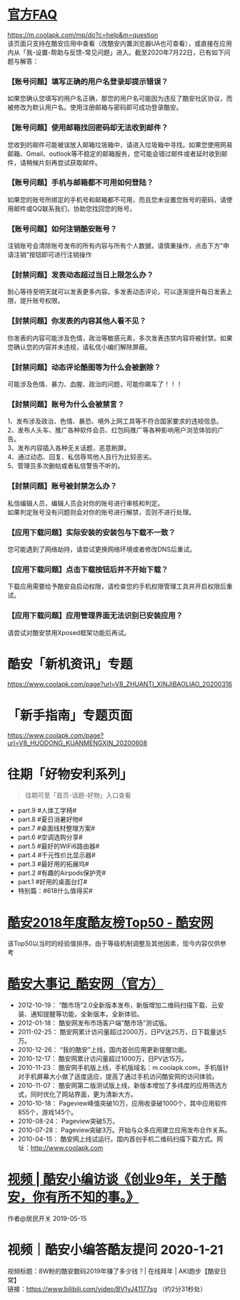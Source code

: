 # [官方FAQ](https://m.coolapk.com/mp/do?c=help&m=question)
https://m.coolapk.com/mp/do?c=help&m=question  
该页面只支持在酷安应用中查看（改酷安内置浏览器UA也可查看），或直接在应用内从「我-设置-帮助与反馈-常见问题」进入。截至2020年7月22日，已有如下问题与解答：
### 【账号问题】填写正确的用户名登录却提示错误？
如果您确认您填写的用户名正确，那您的用户名可能因为违反了酷安社区协议，而被修改为默认用户名。使用注册邮箱与密码即可成功登录酷安。
### 【账号问题】使用邮箱找回密码却无法收到邮件？
您收到的邮件可能被误放入邮箱垃圾箱中，请进入垃圾箱中寻找。如果您使用网易邮箱、Gmail、outlook等不稳定的邮箱服务，您可能会错过邮件或者延时收到邮件，请稍候片刻再尝试获取邮件。
### 【账号问题】手机与邮箱都不可用如何登陆？
如果您的账号所绑定的手机号和邮箱都不可用，而且您未设置您账号的密码，请使用邮件或QQ联系我们，协助您找回您的账号。
### 【账号问题】如何注销酷安账号？
注销账号会清除账号发布的所有内容与所有个人数据，请慎重操作，点击下方"申请注销"按钮即可进行注销操作
### 【封禁问题】发表动态超过当日上限怎么办？
耐心等待至明天就可以发表更多内容。多发表动态评论，可以逐渐提升每日发表上限，提升账号权限。
### 【封禁问题】你发表的内容其他人看不见？
你发表的内容可能涉及色情，政治等敏感元素，多次发表违禁内容将被封禁。如果您确认您的内容并未违规，请私信小编们解除屏蔽。
### 【封禁问题】动态评论酷图等为什么会被删除？
可能涉及色情、暴力、血腥、政治的问题，可能你飙车了！！！
### 【封禁问题】账号为什么会被禁言？
1、发布涉及政治、色情、暴恐、境外上网工具等不符合国家要求的违规信息。  
2、发布人头车、推广各种软件会员、红包码推广等各种影响用户浏览体验的广告。  
3、发布内容插入各种无关话题，恶意刷屏。  
4、通过动态、回复、私信辱骂他人且行为比较恶劣。  
5、管理员多次删帖或者私信警告不听的。  
### 【封禁问题】账号被封禁怎么办？
私信编辑人员，编辑人员会对你的账号进行审核和判定。  
如果判定账号没有问题则会对你的账号进行解禁，否则不进行处理。
### 【应用下载问题】实际安装的安装包与下载不一致？
您可能遇到了网络劫持，请尝试更换网络环境或者修改DNS后重试。
### 【应用下载问题】点击下载按钮后并不开始下载？
下载应用需要给予酷安自启动权限，请检查您的手机权限管理工具并开启权限后重试。
### 【应用下载问题】应用管理界面无法识别已安装应用？
请尝试对酷安禁用Xposed框架功能后再试。

# 酷安「新机资讯」专题
https://www.coolapk.com/page?url=V8_ZHUANTI_XINJIBAOLIAO_20200316

# 「新手指南」专题页面
https://www.coolapk.com/page?url=V8_HUODONG_KUANMENGXIN_20200608

# 往期「好物安利系列」
> 往期可至「首页-话题-好物」入口查看
- part.9 #人体工学椅#
- part.8 #夏日消暑好物#
- part.7 #桌面线材整理方案#
- part.6 #空调选购分享#
- part.5 #最好的WiFi6路由器#
- part.4 #千元性价比显示器#
- part.3 #最好用的拓展坞#
- part.2 #有趣的Airpods保护壳#
- part.1 #好用的桌面台灯#
- 特别篇：#618什么值得买#

# [酷安2018年度酷友榜Top50 - 酷安网](https://www.coolapk.com/h5/kuyou_top_50)
该Top50以当时的经验值排序。由于等级机制调整及其他因素，现今内容仅供参考

# [酷安大事记_酷安网（官方）](https://web.archive.org/web/20170606130515/http://coolapk.com/about/history.html)
- 2012-10-19： “酷市场”2.0全新版本发布，新版增加二维码扫描下载、云安装、通知提醒等功能，全新版本，全新体验。
- 2012-01-18： 酷安网发布市场客户端“酷市场”测试版。
- 2011-02-25： 酷安网累计访问量超过2000万，日PV达25万，日下载量达5万。
- 2010-12-26： “我的酷安”上线，国内首创应用更新提醒功能。
- 2010-12-17： 酷安网累计访问量超过1000万，日PV达15万。
- 2010-11-23： 酷安网手机版上线，手机版域名：m.coolapk.com，手机版针对手机屏幕大小做了适度适应，提高了通过手机访问酷安网的访问体验。
- 2010-11-07： 酷安网第二版测试版上线，新版本增加了多纬度的应用筛选方式，同时优化了网站界面，更为清新大方。
- 2010-10-18： Pageview峰值突破10万，应用收录破1000个，其中应用软件855个，游戏145个。
- 2010-08-24： Pageview突破5万。
- 2010-07-28： Pageview突破3万。开始与众多应用建立应用发布合作关系。
- 2010-04-15： 酷安网上线试运行。国内首创手机二维码扫描下载方式。网址：http://www.coolapk.com

# [视频 | 酷安小编访谈《创业9年，关于酷安，你有所不知的事。》](https://www.bilibili.com/video/BV1P4411J7Go)
作者@居民开关 2019-05-15

# 视频｜酷安小编答酷友提问 2020-1-21
视频标题：8W粉的酷安数码2019年赚了多少钱？| 在线拜年 | AKI跑步【酷安日常】    
链接：https://www.bilibili.com/video/BV1yJ41177sg （约2分31秒处）